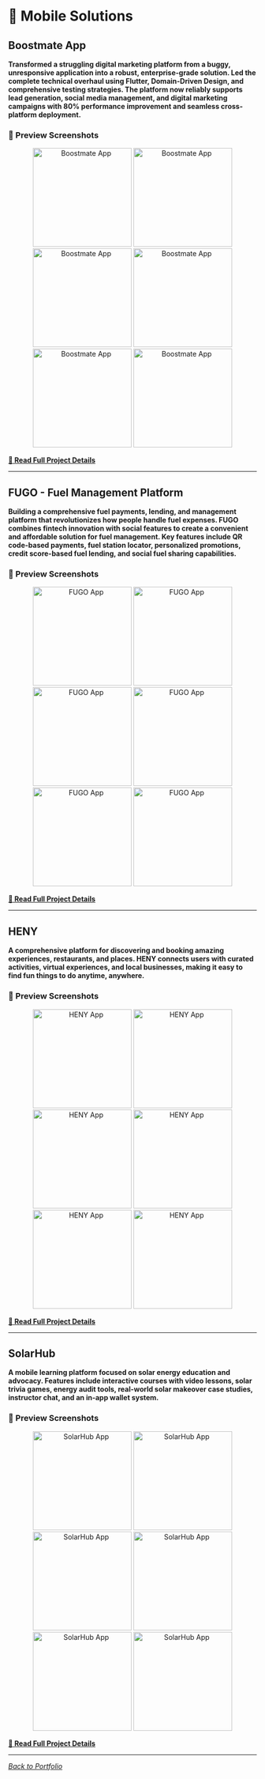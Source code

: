 # 📱 Mobile Solutions

## Boostmate App

**Transformed a struggling digital marketing platform from a buggy, unresponsive application into a robust, enterprise-grade solution. Led the complete technical overhaul using Flutter, Domain-Driven Design, and comprehensive testing strategies. The platform now reliably supports lead generation, social media management, and digital marketing campaigns with 80% performance improvement and seamless cross-platform deployment.**

### 📸 Preview Screenshots

<div align="center">
  <img src="../screenshots/boostmate/boostmate-home.png" alt="Boostmate App" width="200"/>
  <img src="../screenshots/boostmate/boostmate-dashboard.png" alt="Boostmate App" width="200"/>
  <img src="../screenshots/boostmate/boostmate-leads.png" alt="Boostmate App" width="200"/>
  <img src="../screenshots/boostmate/boostmate-campaigns.png" alt="Boostmate App" width="200"/>
  <img src="../screenshots/boostmate/boostmate-analytics.png" alt="Boostmate App" width="200"/>
  <img src="../screenshots/boostmate/boostmate-settings.png" alt="Boostmate App" width="200"/>
</div>

**[📖 Read Full Project Details](boostmate-app.md)**

---

## FUGO - Fuel Management Platform

**Building a comprehensive fuel payments, lending, and management platform that revolutionizes how people handle fuel expenses. FUGO combines fintech innovation with social features to create a convenient and affordable solution for fuel management. Key features include QR code-based payments, fuel station locator, personalized promotions, credit score-based fuel lending, and social fuel sharing capabilities.**

### 📸 Preview Screenshots

<div align="center">
  <img src="../screenshots/fugo/fugo-home.png" alt="FUGO App" width="200"/>
  <img src="../screenshots/fugo/fugo-stations.png" alt="FUGO App" width="200"/>
  <img src="../screenshots/fugo/fugo-payment.png" alt="FUGO App" width="200"/>
  <img src="../screenshots/fugo/fugo-qr.png" alt="FUGO App" width="200"/>
  <img src="../screenshots/fugo/fugo-wallet.png" alt="FUGO App" width="200"/>
  <img src="../screenshots/fugo/fugo-lending.png" alt="FUGO App" width="200"/>
</div>

**[📖 Read Full Project Details](fugo-app.md)**

---

## HENY

**A comprehensive platform for discovering and booking amazing experiences, restaurants, and places. HENY connects users with curated activities, virtual experiences, and local businesses, making it easy to find fun things to do anytime, anywhere.**

### 📸 Preview Screenshots

<div align="center">
  <img src="../screenshots/heny/heny-home.png" alt="HENY App" width="200"/>
  <img src="../screenshots/heny/heny-experiences.png" alt="HENY App" width="200"/>
  <img src="../screenshots/heny/heny-restaurants.png" alt="HENY App" width="200"/>
  <img src="../screenshots/heny/heny-booking.png" alt="HENY App" width="200"/>
  <img src="../screenshots/heny/heny-virtual.png" alt="HENY App" width="200"/>
  <img src="../screenshots/heny/heny-wallet.png" alt="HENY App" width="200"/>
</div>

**[📖 Read Full Project Details](heny-app.md)**

---

## SolarHub

**A mobile learning platform focused on solar energy education and advocacy. Features include interactive courses with video lessons, solar trivia games, energy audit tools, real-world solar makeover case studies, instructor chat, and an in-app wallet system.**

### 📸 Preview Screenshots

<div align="center">
  <img src="../screenshots/solarhub/solarhub-home.png" alt="SolarHub App" width="200"/>
  <img src="../screenshots/solarhub/solarhub-dashboard.png" alt="SolarHub App" width="200"/>
  <img src="../screenshots/solarhub/solarhub-monitoring.png" alt="SolarHub App" width="200"/>
  <img src="../screenshots/solarhub/solarhub-analytics.png" alt="SolarHub App" width="200"/>
  <img src="../screenshots/solarhub/solarhub-energy.png" alt="SolarHub App" width="200"/>
  <img src="../screenshots/solarhub/solarhub-alerts.png" alt="SolarHub App" width="200"/>
</div>

**[📖 Read Full Project Details](solarhub-app.md)**

---

*[Back to Portfolio](../README.md)*

